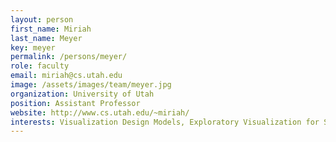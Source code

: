 ```yaml
---
layout: person
first_name: Miriah
last_name: Meyer
key: meyer
permalink: /persons/meyer/
role: faculty
email: miriah@cs.utah.edu
image: /assets/images/team/meyer.jpg
organization: University of Utah
position: Assistant Professor
website: http://www.cs.utah.edu/~miriah/
interests: Visualization Design Models, Exploratory Visualization for Scientists, Visualization in the Humanities, User-centered Design
---
```

